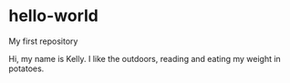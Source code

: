 # hello-world
My first repository

Hi, my name is Kelly. 
I like the outdoors, reading and eating my weight in potatoes.
